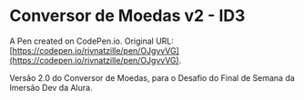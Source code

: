# Conversor de Moedas v2 - ID3

A Pen created on CodePen.io. Original URL: [https://codepen.io/rivnatzille/pen/OJgvvVG](https://codepen.io/rivnatzille/pen/OJgvvVG).

Versão 2.0 do Conversor de Moedas, para o Desafio do Final de Semana da Imersão Dev da Alura.
